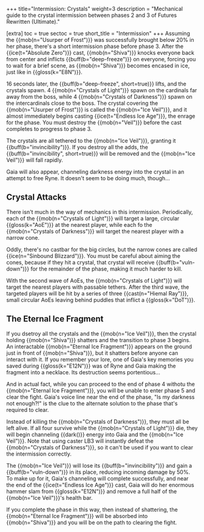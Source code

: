 +++
title="Intermission: Crystals"
weight=3
description = "Mechanical guide to the crystal intermission between phases 2 and 3 of Futures Rewritten (Ultimate)."

[extra]
toc = true
sectoc = true
short_title = "Intermission"
+++
Assuming the {{mob(n="Usurper of Frost")}} was successfully brought below 20% in her phase,
there's a short intermission phase before phase 3.
After the {{ice(t="Absolute Zero")}} cast, {{mob(n="Shiva")}} knocks everyone back from center
and inflicts {{buff(b="deep-freeze")}} on everyone, forcing you to wait for a brief scene,
as {{mob(n="Shiva")}} becomes encased in ice, just like in {{gloss(k="E8N")}}.

16 seconds later, the {{buff(b="deep-freeze", short=true)}} lifts, and the crystals spawn.
4 {{mob(n="Crystals of Light")}} spawn on the cardinals far away from the boss,
while 4 {{mob(n="Crystals of Darkness")}} spawn on the intercardinals close to the boss.
The crystal covering the {{mob(n="Usurper of Frost")}} is called the {{mob(n="Ice Veil")}},
and it almost immediately begins casting {{ice(t="Endless Ice Age")}}, the enrage for the phase.
You must destroy the {{mob(n="Veil")}} before the cast completes to progress to phase 3.

The crystals are all tethered to the {{mob(n="Ice Veil")}}, granting it {{buff(b="invincibility")}}.
If you destroy all the adds, the {{buff(b="invincibility", short=true)}} will be removed
and the {{mob(n="Ice Veil")}} will fall rapidly.

Gaia will also appear, channeling darkness energy into the crystal in an attempt to free Ryne.
It doesn't seem to be doing much, though...

## Crystal Attacks

There isn't much in the way of mechanics in this intermission.
Periodically, each of the {{mob(n="Crystals of Light")}}
will target a large, circular {{gloss(k="AoE")}} at the nearest player,
while each fo the {{mob(n="Crystals of Darkness")}} will target the nearest player
with a narrow cone.

Oddly, there's no castbar for the big circles,
but the narrow cones are called {{ice(n="Sinbound Blizzard")}}.
You must be careful about aiming the cones, because if they hit a crystal,
that crystal will receive {{buff(b="vuln-down")}} for the remainder of the phase,
making it much harder to kill.

With the second wave of AoEs, the {{mob(n="Crystals of Light")}} will target the nearest players
with passable tethers.
After the third wave, the targeted players will be hit by a series of three
{{cast(n="Hiemal Ray")}}, small circular AoEs leaving behind puddles that inflict a
{{gloss(k="DoT")}}.

## The Eternal Ice Fragment

If you dsetroy all the crystals and the {{mob(n="Ice Veil")}},
then the crystal holding {{mob(n="Shiva")}} shatters and the transition to phase 3 begins.
An interactable {{mob(n="Eternal Ice Fragment")}} appears on the ground
just in front of {{mob(n="Shiva")}}, but it shatters before anyone can interact with it.
If you remember your lore, one of Gaia's key memories you saved during {{gloss(k="E12N")}}
was of Ryne and Gaia making the fragment into a necklace.
Its destruction seems portentious...

And in actual fact, while you can proceed to the end of phase 4
withotu the {{mob(n="Eternal Ice Fragment")}},
you will be unable to enter phase 5 and clear the fight.
Gaia's voice line near the end of the phase, "Is my darkness not enough?!"
is the clue to the alternate solution to the phase that's required to clear.

Instead of killing the {{mob(n="Crystals of Darkness")}}, they must all be left alive.
If all four survive while the {{mob(n="Crystals of Light")}} die,
they will begin channeling {{dark()}} energy into Gaia and the {{mob(n="Ice Veil")}}.
Note that using caster LB3 will instantly defeat the {{mob(n="Crystals of Darkness")}},
so it can't be used if you want to clear the intermission correctly.

The {{mob(n="Ice Veil")}} will lose its {{buff(b="invincibility")}}
and gain a {{buff(b="vuln-down")}} in its place, reducing incoming damage by 50%.
To make up for it, Gaia's channeling will complete successfully,
and near the end of the {{ice(t="Endless Ice Age")}} cast,
Gaia will do her enormous hammer slam from {{gloss(k="E12N")}}
and remove a full half of the {{mob(n="Ice Veil")}}'s health bar.

If you complete the phase in this way, then instead of shattering,
the {{mob(n="Eternal Ice Fragment")}} will be absorbed into {{mob(n="Shiva")}}
and you will be on the path to clearing the fight.
